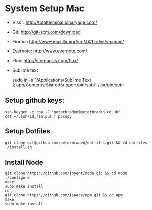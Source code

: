 # System Setup Mac


- Visor: http://totalterminal.binaryage.com/
- Git: http://git-scm.com/download
- Firefox: http://www.mozilla.org/en-US/firefox/channel/
- Evernote: http://www.evernote.com/
- Flux: http://stereopsis.com/flux/
- Sublime text

    sudo ln -s "/Applications/Sublime Text 2.app/Contents/SharedSupport/bin/subl" /usr/bin/subl




## Setup github keys:

    ssh-keygen -t rsa -C "peterbraden@peterbraden.co.uk"
    cat ~/.ssh/id_rsa.pub | pbcopy


## Setup Dotfiles
 
    git clone git@github.com:peterbraden/dotfiles.git && cd dotfiles
    ./install.sh


 ## Install Node ##
 
    git clone https://github.com/joyent/node.git && cd node
    ./configure
    make
    sudo make install
    cd ..
    git clone https://github.com/isaacs/npm.git && cd npm
    make
    sudo make install